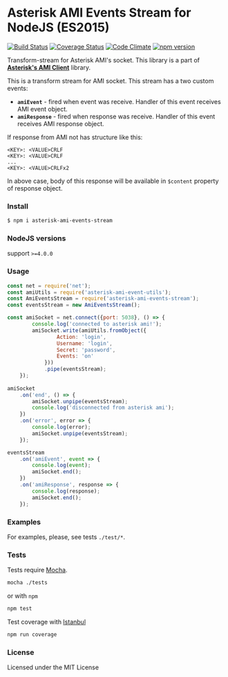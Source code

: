 # Asterisk AMI Events Stream for NodeJS (ES2015) 

[![Build Status](https://travis-ci.org/BelirafoN/asterisk-ami-events-stream.svg?branch=master)](https://travis-ci.org/BelirafoN/asterisk-ami-events-stream)
[![Coverage Status](https://coveralls.io/repos/BelirafoN/asterisk-ami-events-stream/badge.svg)](https://coveralls.io/r/BelirafoN/asterisk-ami-events-stream)
[![Code Climate](https://codeclimate.com/github/BelirafoN/asterisk-ami-events-stream/badges/gpa.svg)](https://codeclimate.com/github/BelirafoN/asterisk-ami-events-stream)
[![npm version](https://badge.fury.io/js/asterisk-ami-events-stream.svg)](https://badge.fury.io/js/asterisk-ami-events-stream)

Transform-stream for Asterisk AMI's socket. 
This library is a part of **[Asterisk's AMI Client](https://www.npmjs.com/package/asterisk-ami-client)** library.

This is a transform stream for AMI socket. This stream has a two custom events: 

* **`amiEvent`** - fired when event was receive. Handler of this event receives AMI event object.
* **`amiResponse`** - fired when response was receive. Handler of this event receives AMI response object. 

If response from AMI not has structure like this:

```
<KEY>: <VALUE>CRLF
<KEY>: <VALUE>CRLF
...
<KEY>: <VALUE>CRLFx2
```

In above case, body of this response will be available in `$content` property of response object.

### Install 

```bash 
$ npm i asterisk-ami-events-stream
```

### NodeJS versions 

support `>=4.0.0`

### Usage

```javascript
const net = require('net');
const amiUtils = require('asterisk-ami-event-utils');
const AmiEventsStream = require('asterisk-ami-events-stream');
const eventsStream = new AmiEventsStream();

const amiSocket = net.connect({port: 5038}, () => {
        console.log('connected to asterisk ami!');
        amiSocket.write(amiUtils.fromObject({
                Action: 'login',
                Username: 'login',
                Secret: 'password',
                Events: 'on'
            }))
            .pipe(eventsStream);
    });
    
amiSocket
    .on('end', () => {
        amiSocket.unpipe(eventsStream);
        console.log('disconnected from asterisk ami');
    })
    .on('error', error => {
        console.log(error);
        amiSocket.unpipe(eventsStream);
    });

eventsStream
    .on('amiEvent', event => {
        console.log(event);
        amiSocket.end();
    })    
    .on('amiResponse', response => {
        console.log(response);
        amiSocket.end();
    });    
```

### Examples 

For examples, please, see tests `./test/*`.

### Tests 

Tests require [Mocha](https://mochajs.org/). 

```bash 
mocha ./tests
``` 

or with `npm` 

```bash
npm test 
```

Test coverage with [Istanbul](https://gotwarlost.github.io/istanbul/) 

```bash
npm run coverage
```

### License 

Licensed under the MIT License
